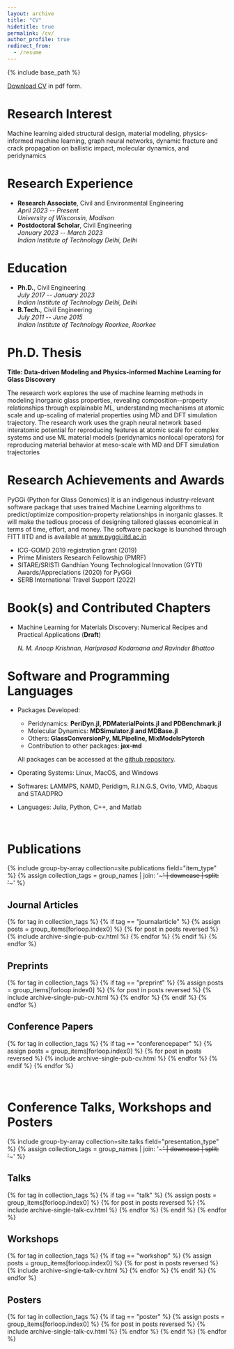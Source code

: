 ```yaml
---
layout: archive
title: "CV"
hidetitle: true
permalink: /cv/
author_profile: true
redirect_from:
  - /resume
---
```


{% include base_path %}

[Download CV]({{site.author.baseurl}}/files/ravinder_cv.pdf) in pdf form.

Research Interest
======
Machine learning aided structural design, material modeling, physics-informed machine learning, graph neural networks, dynamic fracture and crack propagation on ballistic impact, molecular dynamics, and peridynamics

Research Experience
======
- **Research Associate**, Civil and Environmental Engineering <br> _April 2023 -- Present <br> University of Wisconsin, Madison_
- **Postdoctoral Scholar**, Civil Engineering <br> _January 2023 -- March 2023 <br> Indian Institute of Technology Delhi, Delhi_

Education
======
- **Ph.D.**, Civil Engineering <br> _July 2017 -- January 2023 <br> Indian Institute of Technology Delhi, Delhi_
- **B.Tech.**, Civil Engineering <br>_July 2011 -- June 2015 <br> Indian Institute of Technology Roorkee, Roorkee_

Ph.D. Thesis
======
__Title: Data-driven Modeling and Physics-informed Machine Learning for Glass Discovery__

The research work explores the use of machine learning methods in modeling inorganic glass properties, revealing composition--property relationships through explainable ML, understanding mechanisms at atomic scale and up-scaling of material properties using MD and DFT simulation trajectory. The research work uses the graph neural network based interatomic potential for reproducing features at atomic scale for complex systems and use ML material models (peridynamics nonlocal operators) for reproducing material behavior at meso-scale with MD and DFT simulation trajectories


Research Achievements and Awards
======

PyGGi (Python for Glass Genomics)
It is an indigenous industry-relevant software package that uses trained Machine Learning
algorithms to predict/optimize composition-property relationships in inorganic glasses. It will
make the tedious process of designing tailored glasses economical in terms of time, effort, and
money.
The software package is launched through FITT IITD and is available at www.pyggi.iitd.ac.in

- ICG-GOMD 2019 registration grant (2019)
- Prime Ministers Research Fellowship (PMRF)
- SITARE/SRISTI Gandhian Young Technological Innovation (GYTI) Awards/Appreciations (2020) for PyGGi
- SERB International Travel Support (2022)

Book(s) and Contributed Chapters
======
- Machine Learning for Materials Discovery: Numerical Recipes and Practical Applications (__Draft__)

  *N. M. Anoop Krishnan, Hariprasad Kodamana and Ravinder Bhattoo*

Software and Programming Languages
======

- Packages Developed:
  - Peridynamics: __PeriDyn.jl, PDMaterialPoints.jl and PDBenchmark.jl__
  - Molecular Dynamics: __MDSimulator.jl and MDBase.jl__
  - Others: __GlassConversionPy, MLPipeline, MixModelsPytorch__
  - Contribution to other packages: __jax-md__

  All packages can be accessed at the [github repository](https://github.com/{{site.author.github}}).
- Operating Systems: Linux, MacOS, and Windows
- Softwares: LAMMPS, NAMD, Peridigm, R.I.N.G.S, Ovito, VMD, Abaqus and STAADPRO
- Languages: Julia, Python, C++, and Matlab

<br>

Publications
======
{% include group-by-array collection=site.publications field="item_type" %}
{% assign collection_tags = group_names | join: '~~~' | downcase | split: '~~~' %}
## Journal Articles

{% for tag in collection_tags  %}
  {% if tag == "journalarticle" %}
    {% assign posts = group_items[forloop.index0] %}
    {% for post in posts reversed %}
        {% include archive-single-pub-cv.html %}
    {% endfor %}
  {% endif %}
{% endfor %}

## Preprints

{% for tag in collection_tags  %}
  {% if tag == "preprint" %}
    {% assign posts = group_items[forloop.index0] %}
    {% for post in posts reversed %}
        {% include archive-single-pub-cv.html %}
    {% endfor %}
  {% endif %}
{% endfor %}

## Conference Papers

{% for tag in collection_tags %}
  {% if tag == "conferencepaper" %}
    {% assign posts = group_items[forloop.index0] %}
    {% for post in posts reversed %}
        {% include archive-single-pub-cv.html %}
    {% endfor %}
  {% endif %}
{% endfor %}

<br>

Conference Talks, Workshops and Posters
======

{% include group-by-array collection=site.talks field="presentation_type" %}
{% assign collection_tags = group_names | join: '~~~' | downcase | split: '~~~' %}

## Talks

{% for tag in collection_tags  %}
  {% if tag == "talk" %}
    {% assign posts = group_items[forloop.index0] %}
    {% for post in posts reversed %}
        {% include archive-single-talk-cv.html %}
    {% endfor %}
  {% endif %}
{% endfor %}

## Workshops

{% for tag in collection_tags  %}
  {% if tag == "workshop" %}
    {% assign posts = group_items[forloop.index0] %}
    {% for post in posts reversed %}
        {% include archive-single-talk-cv.html %}
    {% endfor %}
  {% endif %}
{% endfor %}

## Posters

{% for tag in collection_tags %}
  {% if tag == "poster" %}
    {% assign posts = group_items[forloop.index0] %}
    {% for post in posts reversed %}
        {% include archive-single-talk-cv.html %}
    {% endfor %}
  {% endif %}
{% endfor %}


